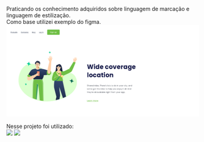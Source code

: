 Praticando os conhecimento adquiridos sobre linguagem de marcação e linguagem de estilização.
<br>
Como base utilizei exemplo do figma.
<img src="https://github.com/itamartgomes/wide-coverage-training/blob/master/assets/img/print-wide.png?raw=true" />

Nesse projeto foi utilizado:
<br>
<img src="https://img.shields.io/badge/HTML5-E34F26?style=for-the-badge&logo=html5&logoColor=white" /> <img src="https://img.shields.io/badge/CSS3-1572B6?style=for-the-badge&logo=css3&logoColor=white" />
